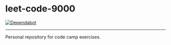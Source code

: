 # leet-code-9000

[![Dependabot](https://flat.badgen.net/dependabot/thepracticaldev/dev.to?icon=dependabot)](https://flat.badgen.net/dependabot/thepracticaldev/dev.to?icon=dependabot)

---

Personal repository for code camp exercises.
